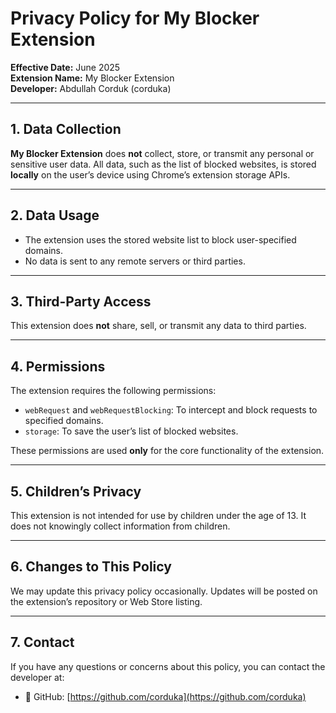 # Privacy Policy for My Blocker Extension

**Effective Date:** June 2025  
**Extension Name:** My Blocker Extension  
**Developer:** Abdullah Corduk (corduka)

---

## 1. Data Collection

**My Blocker Extension** does **not** collect, store, or transmit any personal or sensitive user data. All data, such as the list of blocked websites, is stored **locally** on the user’s device using Chrome’s extension storage APIs.

---

## 2. Data Usage

- The extension uses the stored website list to block user-specified domains.
- No data is sent to any remote servers or third parties.

---

## 3. Third-Party Access

This extension does **not** share, sell, or transmit any data to third parties.

---

## 4. Permissions

The extension requires the following permissions:

- `webRequest` and `webRequestBlocking`: To intercept and block requests to specified domains.
- `storage`: To save the user’s list of blocked websites.

These permissions are used **only** for the core functionality of the extension.

---

## 5. Children’s Privacy

This extension is not intended for use by children under the age of 13. It does not knowingly collect information from children.

---

## 6. Changes to This Policy

We may update this privacy policy occasionally. Updates will be posted on the extension’s repository or Web Store listing.

---

## 7. Contact

If you have any questions or concerns about this policy, you can contact the developer at:

- 🔗 GitHub: [https://github.com/corduka](https://github.com/corduka)
